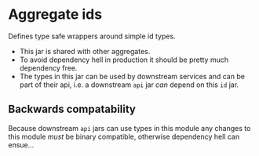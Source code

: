 # Aggregate ids

Defines type safe wrappers around simple id types.
* This jar is shared with other aggregates.
* To avoid dependency hell in production it should be pretty much dependency free.
* The types in this jar can be used by downstream services and can be part of their api,
  i.e. a downstream `api` jar *can* depend on this `id` jar.

## Backwards compatability

Because downstream `api` jars can use types in this module any changes to this module _must_ be binary compatible,
otherwise dependency hell can ensue...